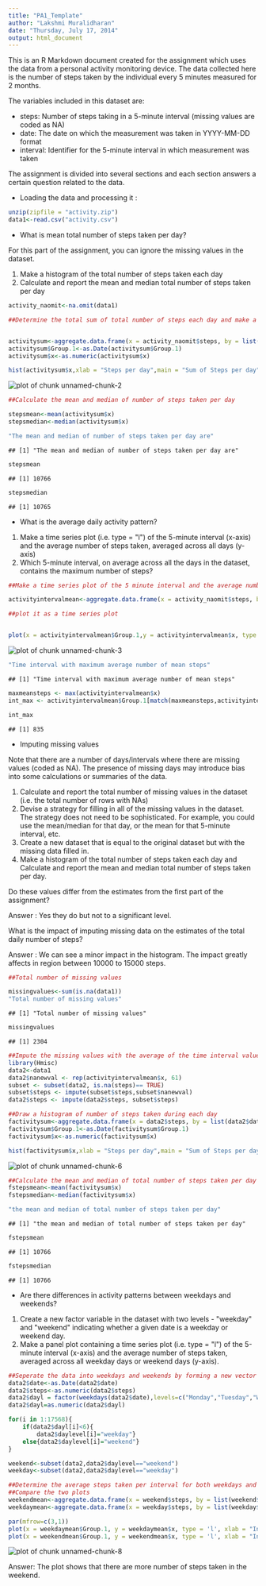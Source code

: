 ```yaml
---
title: "PA1_Template"
author: "Lakshmi Muralidharan"
date: "Thursday, July 17, 2014"
output: html_document
---
```


This is an R Markdown document created for the assignment which uses the data from a personal activity monitoring device. The data collected here is the number of steps taken by the individual every 5 minutes measured for 2 months. 

The variables included in this dataset are:
- steps: Number of steps taking in a 5-minute interval (missing values are
coded as NA)
- date: The date on which the measurement was taken in YYYY-MM-DD
format
- interval: Identifier for the 5-minute interval in which measurement was
taken

The assignment is divided into several sections and each section answers a certain question related to the data.

- Loading the data and processing it : 


```r
unzip(zipfile = "activity.zip")
data1<-read.csv("activity.csv")
```
- What is mean total number of steps taken per day?

For this part of the assignment, you can ignore the missing values in the dataset.

1. Make a histogram of the total number of steps taken each day
2. Calculate and report the mean and median total number of steps taken
per day


```r
activity_naomit<-na.omit(data1)

##Determine the total sum of total number of steps each day and make a plot


activitysum<-aggregate.data.frame(x = activity_naomit$steps, by = list(activity_naomit$date),FUN = sum)
activitysum$Group.1<-as.Date(activitysum$Group.1)
activitysum$x<-as.numeric(activitysum$x)

hist(activitysum$x,xlab = "Steps per day",main = "Sum of Steps per day")
```

![plot of chunk unnamed-chunk-2](figure/unnamed-chunk-2.png) 

```r
##Calculate the mean and median of number of steps taken per day

stepsmean<-mean(activitysum$x)
stepsmedian<-median(activitysum$x)

"The mean and median of number of steps taken per day are"
```

```
## [1] "The mean and median of number of steps taken per day are"
```

```r
stepsmean
```

```
## [1] 10766
```

```r
stepsmedian
```

```
## [1] 10765
```

- What is the average daily activity pattern?

1. Make a time series plot (i.e. type = "l") of the 5-minute interval (x-axis) and the average number of steps taken, averaged across all days (y-axis)
2. Which 5-minute interval, on average across all the days in the dataset,
contains the maximum number of steps?


```r
##Make a time series plot of the 5 minute interval and the average number of steps taken, averaged across all days

activityintervalmean<-aggregate.data.frame(x = activity_naomit$steps, by = list(activity_naomit$interval),FUN = mean)

##plot it as a time series plot


plot(x = activityintervalmean$Group.1,y = activityintervalmean$x, type = 'l', xlab = "Interval", ylab= "Average number of steps", main = "Time series plot of Steps vs Interval")
```

![plot of chunk unnamed-chunk-3](figure/unnamed-chunk-3.png) 

```r
"Time interval with maximum average number of mean steps"
```

```
## [1] "Time interval with maximum average number of mean steps"
```

```r
maxmeansteps <- max(activityintervalmean$x)
int_max <- activityintervalmean$Group.1[match(maxmeansteps,activityintervalmean$x)]

int_max
```

```
## [1] 835
```

- Imputing missing values

Note that there are a number of days/intervals where there are missing values (coded as NA). The presence of missing days may introduce bias into some calculations or summaries of the data.

1. Calculate and report the total number of missing values in the dataset
(i.e. the total number of rows with NAs)
2. Devise a strategy for filling in all of the missing values in the dataset. The strategy does not need to be sophisticated. For example, you could use the mean/median for that day, or the mean for that 5-minute interval, etc.
3. Create a new dataset that is equal to the original dataset but with the
missing data filled in.
4. Make a histogram of the total number of steps taken each day and Calculate and report the mean and median total number of steps taken per day. 

Do these values differ from the estimates from the first part of the assignment? 

Answer :
Yes they do but not to a significant level.

What is the impact of imputing missing data on the estimates of the total daily number of steps?

Answer :
We can see a minor impact in the histogram. The impact greatly affects in region between 10000 to 15000 steps. 


```r
##Total number of missing values

missingvalues<-sum(is.na(data1))
"Total number of missing values"
```

```
## [1] "Total number of missing values"
```

```r
missingvalues
```

```
## [1] 2304
```


```r
##Impute the missing values with the average of the time interval value obtained previously
library(Hmisc)
data2<-data1
data2$nanewval <- rep(activityintervalmean$x, 61)
subset <- subset(data2, is.na(steps)== TRUE)
subset$steps <- impute(subset$steps,subset$nanewval)
data2$steps <- impute(data2$steps, subset$steps)
```


```r
##Draw a histogram of number of steps taken during each day
factivitysum<-aggregate.data.frame(x = data2$steps, by = list(data2$date),FUN = sum)
factivitysum$Group.1<-as.Date(factivitysum$Group.1)
factivitysum$x<-as.numeric(factivitysum$x)

hist(factivitysum$x,xlab = "Steps per day",main = "Sum of Steps per day")
```

![plot of chunk unnamed-chunk-6](figure/unnamed-chunk-6.png) 

```r
##Calculate the mean and median of total number of steps taken per day
fstepsmean<-mean(factivitysum$x)
fstepsmedian<-median(factivitysum$x)

"the mean and median of total number of steps taken per day"
```

```
## [1] "the mean and median of total number of steps taken per day"
```

```r
fstepsmean
```

```
## [1] 10766
```

```r
fstepsmedian
```

```
## [1] 10766
```

- Are there differences in activity patterns between weekdays and weekends?

1. Create a new factor variable in the dataset with two levels - "weekday"
and "weekend" indicating whether a given date is a weekday or weekend
day.
2. Make a panel plot containing a time series plot (i.e. type = "l") of the
5-minute interval (x-axis) and the average number of steps taken, averaged
across all weekday days or weekend days (y-axis).


```r
##Seperate the data into weekdays and weekends by forming a new vector called "daylevel"
data2$date<-as.Date(data2$date)
data2$steps<-as.numeric(data2$steps)
data2$dayl = factor(weekdays(data2$date),levels=c("Monday","Tuesday","Wednesday","Thursday","Friday","Saturday","Sunday"))
data2$dayl=as.numeric(data2$dayl)

for(i in 1:17568){
    if(data2$dayl[i]<6){
        data2$daylevel[i]="weekday"}
    else{data2$daylevel[i]="weekend"}
}

weekend<-subset(data2,data2$daylevel=="weekend")
weekday<-subset(data2,data2$daylevel=="weekday")

##Determine the average steps taken per interval for both weekdays and weekends
##Compare the two plots
weekendmean<-aggregate.data.frame(x = weekend$steps, by = list(weekend$interval),FUN = mean)
weekdaymean<-aggregate.data.frame(x = weekday$steps, by = list(weekday$interval),FUN = mean)
```

```r
par(mfrow=c(3,1)) 
plot(x = weekdaymean$Group.1, y = weekdaymean$x, type = 'l', xlab = "Interval", ylab= "Average number of steps", main = "Steps vs Interval for weekdays")
plot(x = weekendmean$Group.1, y = weekendmean$x, type = 'l', xlab = "Interval", ylab= "Average number of steps", main = "Steps vs Interval for weekends")
```

![plot of chunk unnamed-chunk-8](figure/unnamed-chunk-8.png) 

Answer: The plot shows that there are more number of steps taken in the weekend. 
